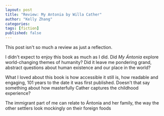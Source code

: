 ```yaml
---
layout: post
title: "Review: My Antonia by Willa Cather"
author: "Kelly Zhang"
categories:
tags: [fiction]
published: false
---
```


This post isn't so much a review as just a reflection.

I didn't expect to enjoy this book as much as I did. Did *My Ántonia* explore world-changing themes of humanity? Did it leave me pondering grand, abstract questions about human existence and our place in the world?

What I loved about this book is how accessible it still is, how readable and engaging, 101 years to the date it was first published. Doesn't that say something about how masterfully Cather captures the childhood experience?

The immigrant part of me can relate to Ántonia and her family, the way the other settlers look mockingly on their foreign foods
